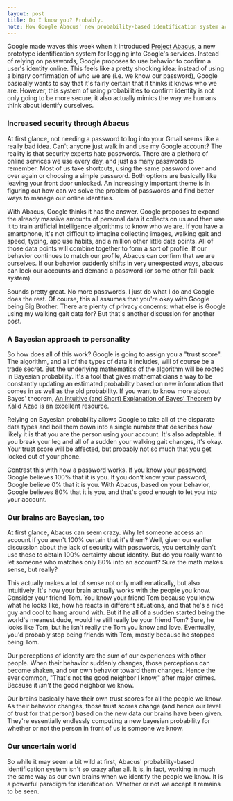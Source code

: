 ```yaml
---
layout: post
title: Do I know you? Probably.
note: How Google Abacus' new probability-based identification system actually mimics the brain's concept of identity
---
```


Google made waves this week when it introduced [Project Abacus](http://9to5google.com/2015/05/29/smart-lock-passwords-is-cool-but-google-project-abacus-wants-to-eliminate-password-authentication/), a new prototype identification system for logging into Google's services. Instead of relying on passwords, Google proposes to use behavior to confirm a user's identity online. This feels like a pretty shocking idea: instead of using a binary confirmation of who we are (i.e. we know our password), Google basically wants to say that it's fairly certain that it thinks it knows who we are. However, this system of using probabilities to confirm identity is not only going to be more secure, it also actually mimics the way we humans think about identify ourselves.

### Increased security through Abacus

At first glance, not needing a password to log into your Gmail seems like a really bad idea. Can't anyone just walk in and use my Google account? The reality is that security experts hate passwords. There are a plethora of online services we use every day, and just as many passwords to remember. Most of us take shortcuts, using the same password over and over again or choosing a simple password. Both options are basically like leaving your front door unlocked. An increasingly important theme is in figuring out how can we solve the problem of passwords and find better ways to manage our online identities.

With Abacus, Google thinks it has the answer. Google proposes to expand the already massive amounts of personal data it collects on us and then use it to train artificial intelligence algorithms to know who we are. If you have a smartphone, it's not difficult to imagine collecting images, walking gait and speed, typing, app use habits, and a million other little data points. All of those data points will combine together to form a sort of profile. If our behavior continues to match our profile, Abacus can confirm that we are ourselves. If our behavior suddenly shifts in very unexpected ways, abacus can lock our accounts and demand a password (or some other fall-back system).

Sounds pretty great. No more passwords. I just do what I do and Google does the rest. Of course, this all assumes that you're okay with Google being Big Brother. There are plenty of privacy concerns: what else is Google using my walking gait data for? But that's another discussion for another post.

### A Bayesian approach to personality

So how does all of this work? Google is going to assign you a "trust score". The algorithm, and all of the types of data it includes, will of course be a trade secret. But the underlying mathematics of the algorithm will be rooted in Bayesian probability. It's a tool that gives mathematicians a way to be constantly updating an estimated probability based on new information that comes in as well as the old probability. If you want to know more about Bayes' theorem, [An Intuitive (and Short) Explanation of Bayes’ Theorem](http://betterexplained.com/articles/an-intuitive-and-short-explanation-of-bayes-theorem/) by Kalid Azad is an excellent resource.

Relying on Bayesian probability allows Google to take all of the disparate data types and boil them down into a single number that describes how likely it is that you are the person using your account. It's also adaptable. If you break your leg and all of a sudden your walking gait changes, it's okay. Your trust score will be affected, but probably not so much that you get locked out of your phone.

Contrast this with how a password works. If you know your password, Google believes 100% that it is you. If you don't know your password, Google believe 0% that it is you. With Abacus, based on your behavior, Google believes 80% that it is you, and that's good enough to let you into your account.

### Our brains are Bayesian, too

At first glance, Abacus can seem crazy. Why let someone access an account if you aren't 100% certain that it's them? Well, given our earlier discussion about the lack of security with passwords, you certainly can't use those to obtain 100% certainty about identity. But do you really want to let someone who matches only 80% into an account? Sure the math makes sense, but really?

This actually makes a lot of sense not only mathematically, but also intuitively. It's how your brain actually works with the people you know. Consider your friend Tom. You know your friend Tom because you know what he looks like, how he reacts in different situations, and that he's a nice guy and cool to hang around with. But if he all of a sudden started being the world's meanest dude, would he still really be your friend Tom? Sure, he looks like Tom, but he isn't really the Tom you know and love. Eventually, you'd probably stop being friends with Tom, mostly because he stopped being Tom.

Our perceptions of identity are the sum of our experiences with other people. When their behavior suddenly changes, those perceptions can become shaken, and our own behavior toward them changes. Hence the ever common, "That's not the good neighbor I know," after major crimes. Because it *isn't* the good neighbor we know.

Our brains basically have their own trust scores for all the people we know. As their behavior changes, those trust scores change (and hence our level of trust for that person) based on the new data our brains have been given. They're essentially endlessly computing a new bayesian probability for whether or not the person in front of us is someone we know.

### Our uncertain world

So while it may seem a bit wild at first, Abacus' probability-based identification system isn't so crazy after all. It is, in fact, working in much the same way as our own brains when we identify the people we know. It is a powerful paradigm for idenification. Whether or not we accept it remains to be seen.
